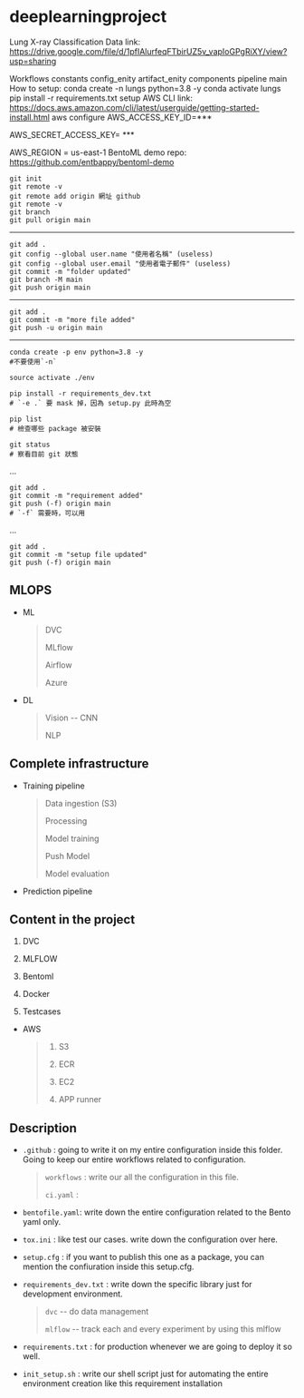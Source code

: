 # deeplearningproject

Lung X-ray Classification Data link: https://drive.google.com/file/d/1pfIAlurfeqFTbirUZ5v_vapIoGPgRiXY/view?usp=sharing

Workflows constants config_enity artifact_enity components pipeline main How to setup: conda create -n lungs python=3.8 -y conda activate lungs pip install -r requirements.txt setup AWS CLI link: https://docs.aws.amazon.com/cli/latest/userguide/getting-started-install.html aws configure AWS_ACCESS_KEY_ID=\*\*\*

AWS_SECRET_ACCESS_KEY= \*\*\*

AWS_REGION = us-east-1 BentoML demo repo: https://github.com/entbappy/bentoml-demo

```
git init
git remote -v
git remote add origin 網址 github
git remote -v
git branch
git pull origin main
```

---

```
git add .
git config --global user.name "使用者名稱" (useless)
git config --global user.email "使用者電子郵件" (useless)
git commit -m "folder updated"
git branch -M main
git push origin main
```

---

```
git add .
git commit -m "more file added"
git push -u origin main
```

---

```
conda create -p env python=3.8 -y
#不要使用`-n`

source activate ./env

pip install -r requirements_dev.txt
# `-e .` 要 mask 掉，因為 setup.py 此時為空

pip list
# 檢查哪些 package 被安裝

git status
# 察看目前 git 狀態
```

...

```
git add .
git commit -m "requirement added"
git push (-f) origin main
# `-f` 需要時，可以用
```

...

```
git add .
git commit -m "setup file updated"
git push (-f) origin main
```

## MLOPS

- ML

  > DVC
  >
  > MLflow
  >
  > Airflow
  >
  > Azure

- DL
  > Vision -- CNN
  >
  > NLP

## Complete infrastructure

- Training pipeline

  > Data ingestion (S3)
  >
  > Processing
  >
  > Model training
  >
  > Push Model
  >
  > Model evaluation

- Prediction pipeline

## Content in the project

1. DVC

2. MLFLOW

3. Bentoml

4. Docker

5. Testcases

- AWS
  > 1. S3
  >
  > 2. ECR
  >
  > 3. EC2
  >
  > 4. APP runner

## Description

- `.github` : going to write it on my entire configuration inside this folder. Going to keep our entire workflows related to configuration.
  > `workflows` : write our all the configuration in this file.
  >
  > `ci.yaml` :

* `bentofile.yaml`: write down the entire configuration related to the Bento yaml only.

* `tox.ini` : like test our cases. write down the configuration over here.

* `setup.cfg` : if you want to publish this one as a package, you can mention the confiuration inside this setup.cfg.

* `requirements_dev.txt` : write down the specific library just for development environment.

  > `dvc` -- do data management
  >
  > `mlflow` -- track each and every experiment by using this mlflow

* `requirements.txt` : for production whenever we are going to deploy it so well.

* `init_setup.sh` : write our shell script just for automating the entire environment creation like this requirement installation

```

```
